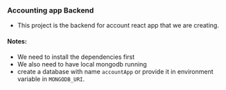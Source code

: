 ### Accounting app Backend

- This project is the backend for account react app that we are creating.


#### Notes:
- We need to install the dependencies first
- We also need to have local mongodb running 
- create a database with name `accountApp` or provide it in environment variable in `MONGODB_URI`.